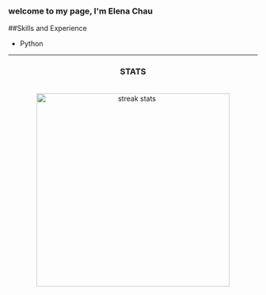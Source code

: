 ### welcome to my page, I'm Elena Chau

##Skills and Experience
* Python

<hr/>

<h3 align="center"> STATS </h3>
<br>
<div align=center>
  <img width=390 src="https://streak-stats.demolab.com/?user=elenachau&count_private=true&theme=react&border_radius=10" alt="streak stats" />
</div>

<!--
**elenachau/elenachau** is a ✨ _special_ ✨ repository because its `README.md` (this file) appears on your GitHub profile.

Here are some ideas to get you started:

- 🔭 I’m currently working on ...
- 🌱 I’m currently learning ...
- 👯 I’m looking to collaborate on ...
- 🤔 I’m looking for help with ...
- 💬 Ask me about ...
- 📫 How to reach me: ...
- 😄 Pronouns: ...
- ⚡ Fun fact: ...
-->
